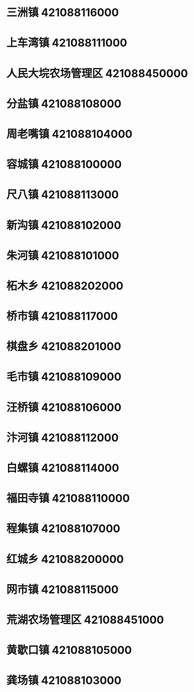 # 三洲镇 421088116000
# 上车湾镇 421088111000
# 人民大垸农场管理区 421088450000
# 分盐镇 421088108000
# 周老嘴镇 421088104000
# 容城镇 421088100000
# 尺八镇 421088113000
# 新沟镇 421088102000
# 朱河镇 421088101000
# 柘木乡 421088202000
# 桥市镇 421088117000
# 棋盘乡 421088201000
# 毛市镇 421088109000
# 汪桥镇 421088106000
# 汴河镇 421088112000
# 白螺镇 421088114000
# 福田寺镇 421088110000
# 程集镇 421088107000
# 红城乡 421088200000
# 网市镇 421088115000
# 荒湖农场管理区 421088451000
# 黄歇口镇 421088105000
# 龚场镇 421088103000
